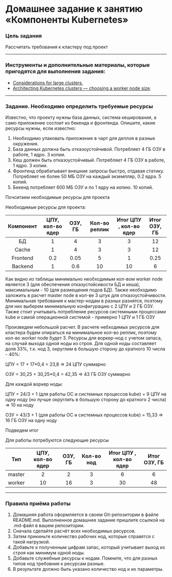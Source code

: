 # Домашнее задание к занятию «Компоненты Kubernetes»

### Цель задания

Рассчитать требования к кластеру под проект

------

### Инструменты и дополнительные материалы, которые пригодятся для выполнения задания:

- [Considerations for large clusters](https://kubernetes.io/docs/setup/best-practices/cluster-large/),
- [Architecting Kubernetes clusters — choosing a worker node size](https://learnk8s.io/kubernetes-node-size).

------

### Задание. Необходимо определить требуемые ресурсы
Известно, что проекту нужны база данных, система кеширования, а само приложение состоит из бекенда и фронтенда. Опишите, какие ресурсы нужны, если известно:

1. Необходимо упаковать приложение в чарт для деплоя в разные окружения. 
2. База данных должна быть отказоустойчивой. Потребляет 4 ГБ ОЗУ в работе, 1 ядро. 3 копии. 
3. Кеш должен быть отказоустойчивый. Потребляет 4 ГБ ОЗУ в работе, 1 ядро. 3 копии. 
4. Фронтенд обрабатывает внешние запросы быстро, отдавая статику. Потребляет не более 50 МБ ОЗУ на каждый экземпляр, 0.2 ядра. 5 копий. 
5. Бекенд потребляет 600 МБ ОЗУ и по 1 ядру на копию. 10 копий.

Почситаем необходимые ресурсы для проекта

Необходимые ресурсы для проекта:

Компонент | ЦПУ, кол-во ядер | ОЗУ, ГБ | Кол-во реплик | Итог ЦПУ , кол-во ядер | Итог ОЗУ, ГБ |
:---: | :---: | :---: | :---: | :---: | :---: |
БД | 1 | 4 | 3 | 3 | 12 |
Cache | 1 | 4 | 3 | 3 | 12 |
Frontend | 0.2 | 0.05 | 5 | 1 | 0.25 |
Backend | 1 | 0.6 | 10 | 10 | 6 |

Как видно  из таблицы минимально необходимым кол-вом  worker node является 3 (для обеспечения  отказустойсивости БД и кеша), максимальным - 10 (для размещения подов БД). Также необходимо  заложить  в  расчет  master node в кол-ве 3  штук для отказоустойчивости. Минимальная требования к мастер-нодам  в разных разнятся, поэтому для них  выберем минимальную  конфигурацию  с 2 ЦПУ и  2 ГБ ОЗУ. Также  стоит  учитывать потребление ресурсов  системными процессами kube   и самой операционной системой - примерно 1  ЦПУ и 1 ГБ  ОЗУ

Произведем небольшой расчет.
В расчете небходимых  ресурсов для  кластера будем опираться на  минимальное кол-во реплик, поэтому кол-во worker node  будет 3. Ресурсы для воркер-нод с учетом  запаса,  на случай выхода одной ноды из строя. Для одной ноды составляет доля 33%, т.к.  нод 3, округлим в большую  сторону до кратного 10  числа - 40%:

ЦПУ = 17 + 17*0,4 = 23,8 => 24 ЦПУ суммарно

ОЗУ = 30,25 + 30,25*0,4 = 42,35 => 43 ГБ ОЗУ суммарно

Для каждой воркер ноды:

ЦПУ = 24/3 + 1 (для работы ОС и системных  процессов kube) = 9 ЦПУ на одну ноду (но лучше  округлить  в большую  сторону до кратного 2 числа) => 10 на ноду

ОЗУ = 43/3 + 1 (для работы ОС и системных  процессов kube) = 15,33 => 16 ГБ ОЗУ на одну  ноду

Подведем итог

Для работы потребуются  следующие ресурсы

Тип  | ЦПУ, кол-во ядер | ОЗУ, ГБ | Кол-во нод | Итог ЦПУ , кол-во ядер | Итог ОЗУ, ГБ |
:---: | :---: | :---: | :---: | :---: | :---: |
master | 2 | 2 | 3 | 6 | 6 |
worker | 10 | 16 | 3 | 30 | 48 |

----

### Правила приёма работы

1. Домашняя работа оформляется в своем Git-репозитории в файле README.md. Выполненное домашнее задание пришлите ссылкой на .md-файл в вашем репозитории.
2. Сначала сделайте расчёт всех необходимых ресурсов.
3. Затем прикиньте количество рабочих нод, которые справятся с такой нагрузкой.
4. Добавьте к полученным цифрам запас, который учитывает выход из строя как минимум одной ноды. 
5. Добавьте служебные ресурсы к нодам. Помните, что для разных типов нод требовния к ресурсам разные. 
6. В результате должно быть указано количество нод и их параметры.

